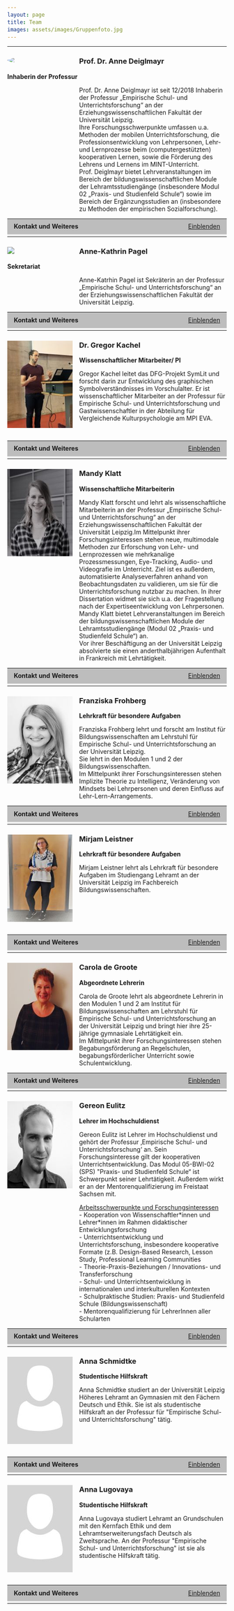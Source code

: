 ```yaml
---
layout: page
title: Team
images: assets/images/Gruppenfoto.jpg
---
```

***
<!--Deiglmayr-->

<h3><div class="flex"><img style="float: left; margin: 0px 15px 15px 0px; border-radius: 50%; " src="assets/images/Deiglmayr.jpg" width="150" hight="200" /></div>Prof. Dr. Anne Deiglmayr</h3>
<p><b>Inhaberin der Professur</b></p>
<p style="padding-left: 165px;">Prof. Dr. Anne Deiglmayr ist seit 12/2018 Inhaberin der Professur „Empirische Schul- und Unterrichtsforschung“ an der Erziehungswissenschaftlichen Fakultät der Universität Leipzig.<br>
Ihre Forschungsschwerpunkte umfassen u.a. Methoden der mobilen Unterrichtsforschung, die Professionsentwicklung von Lehrpersonen, Lehr- und Lernprozesse beim (computergestützten) kooperativen Lernen, sowie die Förderung des Lehrens und Lernens im MINT-Unterricht.<br>
Prof. Deiglmayr bietet Lehrveranstaltungen im Bereich der bildungswissenschaftlichen Module der Lehramtsstudiengänge (insbesondere Modul 02 „Praxis- und Studienfeld Schule“) sowie im Bereich der Ergänzungsstudien an (insbesondere zu Methoden der empirischen Sozialforschung).<br style="clear: both;" />

<script type="text/javascript">
//<![CDATA[
function swap(openlink,closelink, linkid, dataid)
{
if( document.getElementById(dataid).style.display == 'none')
{
document.getElementById(dataid).style.display='inline';
document.getElementById(linkid).firstChild.nodeValue=closelink;
} else
{
document.getElementById(dataid).style.display='none';
document.getElementById(linkid).firstChild.nodeValue=openlink;
}
}
//]]>
</script>
<table class="tab24" align="center" border="0" cellpadding="0" cellspacing="0" width="100%">
<tr bgcolor="#BDBDBD">
<td width="33%" height="30" style="padding-left:15px; padding-right:15px;">
<b>Kontakt und Weiteres</b>
</td>
<td align="right" width="33%" style="padding-left:15px; padding-right:15px;">
<a href="#swap" onclick="javascript:swap('Einblenden','Ausblenden', 'swaplink', 'hideme')" id="swaplink" onfocus="this.blur()" name="swaplink">Einblenden</a>
</td>
</tr> 
<tr style=" text-align: justify; font-size: 14px; font-weight: normal; background-color: rgb(242,242,242);">
<td colspan="3" style="padding-left:15px; padding-right:15px;">
<div id="hideme" style="display:none">
<br /> 
<div align="center">
</div> 
  <p>
    <strong>Telefon:</strong> +49 (0) 341 97-31571<br /> 
    <strong>E-Mail:</strong> <a href="mailto:anne.deiglmayr@uni-leipzig.de">anne.deiglmayr@uni-leipzig.de</a><br /> 
    <strong>Raum:</strong> 008<br /> 
    <strong>Sprechzeit:</strong> Mittwoch 11:00-12:00 Uhr</p>

  <p><b>Kurzbiografie</b></p>
      <div class="table-wrapper">
        <table>
          <tbody>
            <tr>
              <td>seit 2018</td>
              <td>Professorin für Empirische Schul- und Unterrichtsforschung an der Erziehungswissenschaftlichen Fakultät der Universität Leipzig</td>
            </tr>
            <tr>
              <td>2013-2018</td>
              <td>Oberassistentin am Lehrstuhl für Lehr- und Lernforschung, ETH Zürich</td>
            </tr>
            <tr>
              <td>2012-2013</td>
              <td>Postdoc am Lehrstuhl für Lehr- und Lernforschung, ETH Zürich: Marie-Heim-Vögtlin-Stipendium des Schweizer Nationalfonds</td>
            </tr>
            <tr>
              <td>2011-2012</td>
              <td>Dozentin mit Forschungsauftrag am Institut für Medien und Schule der Pädagogischen Hochschule Zentralschweiz</td>
            </tr>
            <tr>
              <td>2008-2010</td>
              <td>Wissenschaftliche Mitarbeiterin in der Abteilung Allgemeine Psychologie der Albert-Ludwigs-Universität Freiburg</td>
            </tr>
            <tr>
              <td>2009</td>
              <td>Promotion (Dr. phil.), Albert-Ludwigs-Universität Freiburg; ausgezeichnet mit dem Eugen-Fink-Nachwuchsförderpreis (2011)</td>
            </tr>
            <tr>
              <td>2005-2008</td>
              <td>Stipendiatin im Virtuellen Graduiertenkolleg „Wissenserwerb und Wissensaustausch mit neuen Medien” (DFG)</td>
            </tr>
            <tr>
              <td>2005</td>
              <td>Diplom (Dipl.-Psych.), Albert-Ludwigs-Universität Freiburg</td>
            </tr>
            <tr>
              <td>2002-2003</td>
              <td>Studium am Department of Psychology der University of Michigan, Ann Arbor</td>
            </tr>
            <tr>
              <td>1999-2005</td>
              <td>Studium der Psychologie, Albert-Ludwigs-Universität Freiburg</td>
            </tr>
          </tbody>
        </table>
      </div>

  <p><b>Publikationen und Vorträge</b></p>
  In Bearbeitung

</div>
</td>
</tr>
</table> 

<!--Pagel-->

<h3><img style="float: left; margin: 0px 15px 15px 0px;" src="assets/images/Pagel.jpg" width="150" hight="200"/>Anne-Kathrin Pagel</h3>
<p><b>Sekretariat</b></p>
<p style="padding-left: 165px;">Anne-Katrhin Pagel ist Sekräterin an der Professur „Empirische Schul- und Unterrichtsforschung“ an der Erziehungswissenschaftlichen Fakultät der Universität Leipzig.<br style="clear: both;"/>

<script type="text/javascript">
//<![CDATA[
function swap(openlink,closelink, linkid, dataid)
{
if( document.getElementById(dataid).style.display == 'none')
{
document.getElementById(dataid).style.display='inline';
document.getElementById(linkid).firstChild.nodeValue=closelink;
} else
{
document.getElementById(dataid).style.display='none';
document.getElementById(linkid).firstChild.nodeValue=openlink;
}
}
//]]>
</script>
<table class="tab24" align="center" border="0" cellpadding="0" cellspacing="0" width="100%">
<tr bgcolor="#BDBDBD">
<td width="33%" height="30" style="padding-left:15px; padding-right:15px;">
<b>Kontakt und Weiteres</b>
</td>
<td align="right" width="33%" style="padding-left:15px; padding-right:15px;">
<a href="#swap" onclick="javascript:swap('Einblenden','Ausblenden', 'swaplink1', 'hideme1')" id="swaplink1" onfocus="this.blur()" name="swaplink1">Einblenden</a>
</td>
</tr> 
<tr style=" text-align: justify; font-size: 14px; font-weight: normal; background-color: rgb(242,242,242);">
<td colspan="3" style="padding-left:15px; padding-right:15px;">
<div id="hideme1" style="display:none">
<br /> 
<div align="center">
</div> 

  <p><b>Telefon:</b> +49 (0) 341 97-31570<br>
  <b>E-Mail:</b> <a href="mailto:empschul@uni-leipzig.de">empschul@uni-leipzig.de</a><br>
  <b>Raum:</b> 009<br>
  <b>Sprechzeit:</b> Mittwoch 09:00-12:00 Uhr</p>

  <p><b>Kurzbiografie</b></p>
  <div class="table-wrapper">
        <table>
          <tbody>
            <tr>
              <td>seit 2019</td>
              <td>Sekretärin an der Professur für Empirische Schul- und Unterrichtsforschung</td>
            </tr>
            <tr>
              <td>2006-2019</td>
              <td>verschiedene Beschäftigungen an der TU Dresden und Universität Leipzig</td>
            </tr>
            <tr>
              <td>2003-2006</td>
              <td>Ausbildung zur Fremdsprachensekretärin</td>
            </tr>
          </tbody>
        </table>
      </div>
</div>
</td>
</tr>
</table>

<!--Kachel-->

<h3><img style="float: left; margin: 0px 15px 15px 0px;" src="assets/images/Kachel.jpg" width="150" hight="200"/>Dr. Gregor Kachel</h3>
<p><b>Wissenschaftlicher Mitarbeiter/ PI</b></p>
<p style="padding-left: 165px;">Gregor Kachel leitet das DFG-Projekt SymLit und forscht darin zur Entwicklung des graphischen Symbolverständnisses im Vorschulalter. Er ist wissenschaftlicher Mitarbeiter an der Professur für Empirische Schul- und Unterrichtsforschung und Gastwissenschaftler in der Abteilung für Vergleichende Kulturpsychologie am MPI EVA.<br style="clear: both;"/>

<script type="text/javascript">
//<![CDATA[
function swap(openlink,closelink, linkid, dataid)
{
if( document.getElementById(dataid).style.display == 'none')
{
document.getElementById(dataid).style.display='inline';
document.getElementById(linkid).firstChild.nodeValue=closelink;
} else
{
document.getElementById(dataid).style.display='none';
document.getElementById(linkid).firstChild.nodeValue=openlink;
}
}
//]]>
</script>
<table class="tab24" align="center" border="0" cellpadding="0" cellspacing="0" width="100%">
<tr bgcolor="#BDBDBD">
<td width="33%" height="30" style="padding-left:15px; padding-right:15px;">
<b>Kontakt und Weiteres</b>
</td>
<td align="right" width="33%" style="padding-left:15px; padding-right:15px;">
<a href="#swap" onclick="javascript:swap('Einblenden','Ausblenden', 'swaplink2', 'hideme2')" id="swaplink2" onfocus="this.blur()" name="swaplink2">Einblenden</a>
</td>
</tr> 
<tr style=" text-align: justify; font-size: 14px; font-weight: normal; background-color: rgb(242,242,242);">
<td colspan="3" style="padding-left:15px; padding-right:15px;">
<div id="hideme2" style="display:none">
<br /> 
<div align="center">
</div> 
  <p><b>Telefon:</b> +49 (0) 341 97-31573<br>
  <b>E-Mail:</b> <a href="mailto:gregor.kachel@uni-leipzig.de">gregor.kachel@uni-leipzig.de</a><br>
  <b>Raum:</b> 005<br>
  <b>Webseite:</b> <a href="https://gregorkachel.github.io">https://gregorkachel.github.io</a></p>

  <p><b>Publikationen</b></p>
  In Bearbeitung

</div>
</td>
</tr>
</table>

<!--Klatt-->

<h3><img style="float: left; margin: 0px 15px 15px 0px;" src="assets/images/Klatt.jpg" width="150" hight="200"/>Mandy Klatt</h3>
<p><b>Wissenschaftliche Mitarbeiterin</b></p>
<p style="padding-left: 165px;">Mandy Klatt forscht und lehrt als wissenschaftliche Mitarbeiterin an der Professur „Empirische Schul- und Unterrichtsforschung“ an der Erziehungswissenschaftlichen Fakultät der Universität Leipzig.Im Mittelpunkt ihrer Forschungsinteressen stehen neue, multimodale Methoden zur Erforschung von Lehr- und Lernprozessen wie mehrkanalige Prozessmessungen, Eye-Tracking, Audio- und Videografie im Unterricht. Ziel ist es außerdem, automatisierte Analyseverfahren anhand von Beobachtungsdaten zu validieren, um sie für die Unterrichtsforschung nutzbar zu machen. In ihrer Dissertation widmet sie sich u.a. der Fragestellung nach der Expertiseentwicklung von Lehrpersonen.<br>
Mandy Klatt bietet Lehrveranstaltungen im Bereich der bildungswissenschaftlichen Module der Lehramtsstudiengänge (Modul 02 „Praxis- und Studienfeld Schule“) an.<br>
Vor ihrer Beschäftigung an der Universität Leipzig absolvierte sie einen anderthalbjährigen Aufenthalt in Frankreich mit Lehrtätigkeit.<br style="clear: both;"/>

<script type="text/javascript">
//<![CDATA[
function swap(openlink,closelink, linkid, dataid)
{
if( document.getElementById(dataid).style.display == 'none')
{
document.getElementById(dataid).style.display='inline';
document.getElementById(linkid).firstChild.nodeValue=closelink;
} else
{
document.getElementById(dataid).style.display='none';
document.getElementById(linkid).firstChild.nodeValue=openlink;
}
}
//]]>
</script>
<table class="tab24" align="center" border="0" cellpadding="0" cellspacing="0" width="100%">
<tr bgcolor="#BDBDBD">
<td width="33%" height="30" style="padding-left:15px; padding-right:15px;">
<b>Kontakt und Weiteres</b>
</td>
<td align="right" width="33%" style="padding-left:15px; padding-right:15px;">
<a href="#swap" onclick="javascript:swap('Einblenden','Ausblenden', 'swaplink3', 'hideme3')" id="swaplink3" onfocus="this.blur()" name="swaplink3">Einblenden</a>
</td>
</tr> 
<tr style=" text-align: justify; font-size: 14px; font-weight: normal; background-color: rgb(242,242,242);">
<td colspan="3" style="padding-left:15px; padding-right:15px;">
<div id="hideme3" style="display:none">
<br /> 
<div align="center">
</div> 

  <p><b>Telefon:</b> +49 (0) 341 97-31572<br>
  <b>E-Mail:</b> <a href="mailto:mandy.klatt@uni-leipz.de">mandy.klatt@uni-leipzig.de</a><br>
  <b>Raum:</b> 010<br>
  <b>Sprechzeit:</b> Mittwoch 11:00-12:00 Uhr</p>
  
  <p><b>Kurzbiografie</b></p>
  <div class="table-wrapper">
        <table>
          <tbody>
            <tr>
              <td>seit 10/2019</td>
              <td>Wissenschaftliche Mitarbeiterin an der Universität Leipzig, Erziehungswissenschaftliche Fakultät, Professur für Empirische Schul- und Unterrichtsforschung</td>
            </tr>
            <tr>
              <td>05/2019-09/2019</td>
              <td>Übersetzungs- und Dolmetschertätigkeit in Frankreich</td>
            </tr>
            <tr>
              <td>04/2018-04/2019</td>
              <td>Lehrtätigkeit für Deutsch als Fremdsprache in Frankreich, Sekundarstufe I + II</td>
            </tr>
            <tr>
              <td>05/2017-10/2017</td>
              <td>Lehrtätigkeit für Deutsch als Zweitsprache, Flüchtlingsrat Leipzig e.V.</td>
            </tr>
            <tr>
              <td>10/2011-03/2018</td>
              <td>Studium Deutsch und Französisch für Höheres Lehramt an Gymnasien an der Universität Leipzig/ 1. Staatsexamen</td>
            </tr>
          </tbody>
        </table>
      </div>
</div>
</td>
</tr>
</table>

<!--Frohberg-->

<h3><img style="float: left; margin: 0px 15px 15px 0px;" src="assets/images/Frohberg.jpg" width="150" hight="200"/>Franziska Frohberg</h3>
<p><b>Lehrkraft für besondere Aufgaben</b></p>
<p style="padding-left: 165px;">Franziska Frohberg lehrt und forscht am Institut für Bildungswissenschaften am Lehrstuhl für Empirische Schul- und Unterrichtsforschung an der Universität Leipzig.<br>
Sie lehrt in den Modulen 1 und 2 der Bildungswissenschaften.<br>
Im Mittelpunkt ihrer Forschungsinteressen stehen Implizite Theorie zu Intelligenz, Veränderung von Mindsets bei Lehrpersonen und deren Einfluss auf Lehr-Lern-Arrangements. 
<br style="clear: both;"/>

<script type="text/javascript">
//<![CDATA[
function swap(openlink,closelink, linkid, dataid)
{
if( document.getElementById(dataid).style.display == 'none')
{
document.getElementById(dataid).style.display='inline';
document.getElementById(linkid).firstChild.nodeValue=closelink;
} else
{
document.getElementById(dataid).style.display='none';
document.getElementById(linkid).firstChild.nodeValue=openlink;
}
}
//]]>
</script>
<table class="tab24" align="center" border="0" cellpadding="0" cellspacing="0" width="100%">
<tr bgcolor="#BDBDBD">
<td width="33%" height="30" style="padding-left:15px; padding-right:15px;">
<b>Kontakt und Weiteres</b>
</td>
<td align="right" width="33%" style="padding-left:15px; padding-right:15px;">
<a href="#swap" onclick="javascript:swap('Einblenden','Ausblenden', 'swaplink4', 'hideme4')" id="swaplink4" onfocus="this.blur()" name="swaplink4">Einblenden</a>
</td>
</tr> 
<tr style=" text-align: justify; font-size: 14px; font-weight: normal; background-color: rgb(242,242,242);">
<td colspan="3" style="padding-left:15px; padding-right:15px;">
<div id="hideme4" style="display:none">
<br /> 
<div align="center">
</div>  
  <p><b>Telefon:</b> +49 (0) 341 97-31572<br>
  <b>E-Mail:</b> <a href="mailto:franziska.frohberg@uni-leipzig.de">franziska.frohberg@uni-leipzig.de</a><br>
  <b>Raum:</b> 010<br>
  <b>Sprechzeit:</b> Dienstag 09:00-10:00 Uhr (Anmeldung per E-Mail)</p>
  
  <p><b>Kurzbiografie</b></p>
 <div class="table-wrapper">
        <table>
          <tbody>
            <tr>
              <td>seit 08/2019</td>
              <td>Lehrkraft für besondere Aufgaben im Arbeitsbereich Allgemeine Didaktik</td>
            </tr>
            <tr>
              <td>seit 02/2019</td>
              <td>Lehrkraft für besondere Aufgaben im Arbeitsbereich Empirische Schul- und Unterrichtsforschung</td>
            </tr>
            <tr>
              <td>2015-2018</td>
              <td>Master Begabungsforschung und Kompetenzentwicklung, Universität Leipzig</td>
            </tr>
            <tr>
              <td>2014-2015</td>
              <td>Integrationspädagogin an der Montessorischule Huckepack Dresden e.V. </td>
            </tr>
            <tr>
              <td>2011-2015 </td>
              <td>Bachelor Pädagogik mit Nebenfach Psychologie, Technische Universität Chemnitz</td>
            </tr>
          </tbody>
        </table>
      </div>
</div>
</td>
</tr>
</table>

<!--Leistner-->

<h3><img style="float: left; margin: 0px 15px 15px 0px;" src="assets/images/Leistner.jpg" width="150" hight="200"/>Mirjam Leistner</h3>
<p><b>Lehrkraft für besondere Aufgaben</b></p>
<p style="padding-left: 165px;">Mirjam Leistner lehrt als Lehrkraft für besondere Aufgaben im Studiengang Lehramt an der Universität Leipzig im Fachbereich Bildungswissenschaften.<br style="clear: both;"/>

<script type="text/javascript">
//<![CDATA[
function swap(openlink,closelink, linkid, dataid)
{
if( document.getElementById(dataid).style.display == 'none')
{
document.getElementById(dataid).style.display='inline';
document.getElementById(linkid).firstChild.nodeValue=closelink;
} else
{
document.getElementById(dataid).style.display='none';
document.getElementById(linkid).firstChild.nodeValue=openlink;
}
}
//]]>
</script>
<table class="tab24" align="center" border="0" cellpadding="0" cellspacing="0" width="100%">
<tr bgcolor="#BDBDBD">
<td width="33%" height="30" style="padding-left:15px; padding-right:15px;">
<b>Kontakt und Weiteres</b>
</td>
<td align="right" width="33%" style="padding-left:15px; padding-right:15px;">
<a href="#swap" onclick="javascript:swap('Einblenden','Ausblenden', 'swaplink5', 'hideme5')" id="swaplink5" onfocus="this.blur()" name="swaplink5">Einblenden</a>
</td>
</tr> 
<tr style=" text-align: justify; font-size: 14px; font-weight: normal; background-color: rgb(242,242,242);">
<td colspan="3" style="padding-left:15px; padding-right:15px;">
<div id="hideme5" style="display:none">
<br /> 
<div align="center">
</div> 
  
  <p><b>Telefon:</b> +49 (0) 341 97-31432<br>
  <b>E-Mail:</b> <a href="mirjam.leistner@uni-leipzig.de">mirjam.leistner@uni-leipzig.de</a><br>
  <b>Raum:</b> 107<br></p>

</div>
</td>
</tr>
</table>

<!--De Groote-->

<h3><img style="float: left; margin: 0px 15px 15px 0px;" src="assets/images/de Groote_Foto.jpg" width="150" hight="200"/>Carola de Groote</h3>
<p><b>Abgeordnete Lehrerin</b></p>
<p style="padding-left: 165px;">Carola de Groote lehrt als abgeordnete Lehrerin in den Modulen 1 und 2 am Institut für Bildungswissenschaften am Lehrstuhl für Empirische Schul- und Unterrichtsforschung an der Universität Leipzig und bringt hier ihre 25-jährige gymnasiale Lehrtätigkeit ein.<br>
Im Mittelpunkt ihrer Forschungsinteressen stehen Begabungsförderung an Regelschulen, begabungsförderlicher Unterricht sowie Schulentwicklung.<br style="clear: both;"/>

<script type="text/javascript">
//<![CDATA[
function swap(openlink,closelink, linkid, dataid)
{
if( document.getElementById(dataid).style.display == 'none')
{
document.getElementById(dataid).style.display='inline';
document.getElementById(linkid).firstChild.nodeValue=closelink;
} else
{
document.getElementById(dataid).style.display='none';
document.getElementById(linkid).firstChild.nodeValue=openlink;
}
}
//]]>
</script>
<table class="tab24" align="center" border="0" cellpadding="0" cellspacing="0" width="100%">
<tr bgcolor="#BDBDBD">
<td width="33%" height="30" style="padding-left:15px; padding-right:15px;">
<b>Kontakt und Weiteres</b>
</td>
<td align="right" width="33%" style="padding-left:15px; padding-right:15px;">
<a href="#swap" onclick="javascript:swap('Einblenden','Ausblenden', 'swaplink6', 'hideme6')" id="swaplink6" onfocus="this.blur()" name="swaplink6">Einblenden</a>
</td>
</tr> 
<tr style=" text-align: justify; font-size: 14px; font-weight: normal; background-color: rgb(242,242,242);">
<td colspan="3" style="padding-left:15px; padding-right:15px;">
<div id="hideme6" style="display:none">
<br /> 
<div align="center">
</div>  
  <p><b>Telefon:</b> +49 (0) 341 97-31572<br>
  <b>E-Mail:</b> <a href="mailto:carola.de_groote@uni-leipzig.de">carola.de_groote@uni-leipzig.de</a><br>
  <b>Raum:</b> 010<br>
  <b>Sprechzeit:</b> Freitag 15:00-16:00 Uhr</p>
  
  <p><b>Kurzbiografie</b></p>
 <div class="table-wrapper">
        <table>
          <tbody>
            <tr>
              <td>seit 08/2019</td>
              <td>Abgeordnete Lehrkraft am Arbeitsbereich Empirische Schul- und Unterrichtsforschung</td>
            </tr>
            <tr>
              <td>seit 08/2006</td>
              <td>Immanuel-Kant-Gymnasium Leipzig, Lehrerin für die Fächer Deutsch und Englisch</td>
            </tr>
            <tr>
              <td>08/1995-07/2006</td>
              <td>Gymnasium Engelsdorf, Lehrerin für die Fächer Deutsch und Englisch</td>
            </tr>
            <tr>
              <td>08/1993-07/1995</td>
              <td>Werner-Heisenberg-Gymnasium Leipzig, Vorbereitungsdienst für das Höhere Lehramt an Gymnasien; Fachkombination Deutsch und Englisch; 2. Staatsexamen</td>
            </tr>
            <tr>
              <td>10/1987-07/1993</td>
              <td>Karl-Marx-Universität Leipzig (KMU)/ Universität Leipzig – Alma Mater Lipsiensis, Lehramtsstudium der Fächer Deutsch und Englisch für das Höhere Lehramt an Gymnasien; Erstes Staatsexamen</td>
            </tr>
          </tbody>
        </table>
      </div>
</div>
</td>
</tr>
</table>

<!--Eulitz-->

<h3><img style="float: left; margin: 0px 15px 15px 0px;" src="assets/images/Eulitz.jpg" width="150" hight="200"/>Gereon Eulitz</h3>
<p><b>Lehrer im Hochschuldienst</b></p>
<p style="padding-left: 165px;">Gereon Eulitz ist Lehrer im Hochschuldienst und gehört der Professur ‚Empirische Schul- und Unterrichtsforschung‘ an. Sein Forschungsinteresse gilt der kooperativen Unterrichtsentwicklung. Das Modul 05-BWI-02 (SPS) "Praxis- und Studienfeld Schule“ ist Schwerpunkt seiner Lehrtätigkeit. Außerdem wirkt er an der Mentorenqualifizierung im Freistaat Sachsen mit.
<p style="padding-left: 165px;"><span style="text-decoration: underline;">Arbeitsschwerpunkte und Forschungsinteressen</span><br>
 - Kooperation von Wissenschaftler*innen und Lehrer*innen im Rahmen didaktischer Entwicklungsforschung<br>
- Unterrichtsentwicklung und Unterrichtsforschung, insbesondere kooperative Formate (z.B. Design-Based Research, Lesson Study, Professional Learning Communities<br>
- Theorie-Praxis-Beziehungen / Innovations- und Transferforschung<br>
- Schul- und Unterrichtsentwicklung in internationalen und interkulturellen Kontexten<br>
- Schulpraktische Studien: Praxis- und Studienfeld Schule (Bildungswissenschaft)<br>
- Mentorenqualifizierung f&uuml;r LehrerInnen aller Schularten</p>

<script type="text/javascript">
//<![CDATA[
function swap(openlink,closelink, linkid, dataid)
{
if( document.getElementById(dataid).style.display == 'none')
{
document.getElementById(dataid).style.display='inline';
document.getElementById(linkid).firstChild.nodeValue=closelink;
} else
{
document.getElementById(dataid).style.display='none';
document.getElementById(linkid).firstChild.nodeValue=openlink;
}
}
//]]>
</script>
<table class="tab24" align="center" border="0" cellpadding="0" cellspacing="0" width="100%">
<tr bgcolor="#BDBDBD">
<td width="33%" height="30" style="padding-left:15px; padding-right:15px;">
<b>Kontakt und Weiteres</b>
</td>
<td align="right" width="33%" style="padding-left:15px; padding-right:15px;">
<a href="#swap" onclick="javascript:swap('Einblenden','Ausblenden', 'swaplink7', 'hideme7')" id="swaplink7" onfocus="this.blur()" name="swaplink7">Einblenden</a>
</td>
</tr> 
<tr style=" text-align: justify; font-size: 14px; font-weight: normal; background-color: rgb(242,242,242);">
<td colspan="3" style="padding-left:15px; padding-right:15px;">
<div id="hideme7" style="display:none">
<br /> 
<div align="center">
</div>  
  <p><b>Telefon:</b> +49 (0) 341 97-31437<br>
  <b>E-Mail:</b> <a href="mailto:gereon.eulitz@uni-leipzig.de">gereon.eulitz@uni-leipzig.de</a><br>
  <b>Raum:</b> 107<br>
  <b>Sprechzeit:</b> Anmeldung per E-Mail</p>
  
  <p><b>Kurzbiografie</b></p>
 <div class="table-wrapper">
        <table>
          <tbody>
            <tr>
              <td>seit WiSe 2019/20</td>
              <td>Mitarbeit im Arbeitsbereich 'Empirische Schul- und Unterrichtsforschung'</td>
            </tr>
            <tr>
              <td>seit WiSe 2017/18</td>
              <td>Doktorand bei Prof. Dr. Hallitzky / Arbeitstitel  "Die interprofessionelle Kooperation von Lehrkräften und Forschenden im Rahmen des Design-Based Research-Ansatzes"</td>
            </tr>
            <tr>
              <td>seit WiSe 2016/17</td>
              <td>Mitarbeit im Arbeitsbereich 'Allgemeine Didaktik & Schulpädagogik des Sekundarbereichs'</td>
            </tr>
            <tr>
              <td>seit WiSe 2014/15</td>
              <td>Lehrer im Hochschuldienst / ZLS der Universität Leipzig
              Professur International und interkulturell vergleichende Bildungswissenschaft</td>
            </tr>
          </tbody>
        </table>
      </div>
</div>
</td>
</tr>
</table>

<!--Schmidtke-->

<h3><img style="float: left; margin: 0px 15px 15px 0px;" src="assets/images/Schmidtke.jpg" width="150" hight="200"/>Anna Schmidtke</h3>
<p><b>Studentische Hilfskraft</b></p>
<p style="padding-left: 165px;">Anna Schmidtke studiert an der Universität Leipzig Höheres Lehramt an Gymnasien mit den Fächern Deutsch und Ethik. Sie ist als studentische Hilfskraft an der Professur für "Empirische Schul- und Unterrichtsforschung" tätig.<br style="clear: both;"/>

<script type="text/javascript">
//<![CDATA[
function swap(openlink,closelink, linkid, dataid)
{
if( document.getElementById(dataid).style.display == 'none')
{
document.getElementById(dataid).style.display='inline';
document.getElementById(linkid).firstChild.nodeValue=closelink;
} else
{
document.getElementById(dataid).style.display='none';
document.getElementById(linkid).firstChild.nodeValue=openlink;
}
}
//]]>
</script>
<table class="tab24" align="center" border="0" cellpadding="0" cellspacing="0" width="100%">
<tr bgcolor="#BDBDBD">
<td width="33%" height="30" style="padding-left:15px; padding-right:15px;">
<b>Kontakt und Weiteres</b>
</td>
<td align="right" width="33%" style="padding-left:15px; padding-right:15px;">
<a href="#swap" onclick="javascript:swap('Einblenden','Ausblenden', 'swaplink8', 'hideme8')" id="swaplink8" onfocus="this.blur()" name="swaplink8">Einblenden</a>
</td>
</tr> 
<tr style=" text-align: justify; font-size: 14px; font-weight: normal; background-color: rgb(242,242,242);">
<td colspan="3" style="padding-left:15px; padding-right:15px;">
<div id="hideme8" style="display:none">
<br /> 
<div align="center">
</div> 
  <p><b>E-Mail:</b> <a href="mailto:empschul_hiwi@uni-leipzig.de">empschul_hiwi@uni-leipzig.de</a><br>
  <b>Raum:</b> 009<br></p>
</div>
</td>
</tr>
</table>
  
<!--Lugovaya-->

<h3><img style="float: left; margin: 0px 15px 15px 0px;" src="assets/images/Lugovaya.jpg" width="150" hight="200"/>Anna Lugovaya</h3>
<p><b>Studentische Hilfskraft</b></p>
<p style="padding-left: 165px;">Anna Lugovaya studiert Lehramt an Grundschulen mit den Kernfach Ethik und dem Lehramtserweiterungsfach Deutsch als Zweitsprache. An der Professur "Empirische Schul- und Unterrichtsforschung" ist sie als studentische Hilfskraft tätig. <br style="clear: both;"/>

<script type="text/javascript">
//<![CDATA[
function swap(openlink,closelink, linkid, dataid)
{
if( document.getElementById(dataid).style.display == 'none')
{
document.getElementById(dataid).style.display='inline';
document.getElementById(linkid).firstChild.nodeValue=closelink;
} else
{
document.getElementById(dataid).style.display='none';
document.getElementById(linkid).firstChild.nodeValue=openlink;
}
}
//]]>
</script>
<table class="tab24" align="center" border="0" cellpadding="0" cellspacing="0" width="100%">
<tr bgcolor="#BDBDBD">
<td width="33%" height="30" style="padding-left:15px; padding-right:15px;">
<b>Kontakt und Weiteres</b>
</td>
<td align="right" width="33%" style="padding-left:15px; padding-right:15px;">
<a href="#swap" onclick="javascript:swap('Einblenden','Ausblenden', 'swaplink9', 'hideme9')" id="swaplink9" onfocus="this.blur()" name="swaplink9">Einblenden</a>
</td>
</tr> 
<tr style=" text-align: justify; font-size: 14px; font-weight: normal; background-color: rgb(242,242,242);">
<td colspan="3" style="padding-left:15px; padding-right:15px;">
<div id="hideme9" style="display:none">
<br /> 
<div align="center">
</div> 
  <p><b>E-Mail:</b> <a href="mailto:empschul_hiwi@uni-leipzig.de">empschul_hiwi@uni-leipzig.de</a><br>
  <b>Raum:</b> 009<br></p>
</div>
</td>
</tr>
</table>
